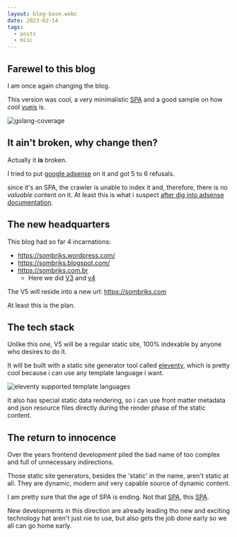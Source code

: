 ```yaml
---
layout: blog-base.webc
date: 2023-02-14
tags:
  - posts
  - misc
---
```


## Farewel to this blog

I am once again changing the blog.

This version was cool, a very minimalistic
[SPA](https://en.wikipedia.org/wiki/Single-page_application) and a good sample
on how cool [vuejs](https://vuejs.org/) is.

![golang-coverage](/assets/post-pics/0041-farewell-old-blog/last-screenshot.png)

## It ain't broken, why change then?

Actually it **is** broken.

I tried to put [google adsense](https://www.google.com/adsense) on it and got 5
to 6 refusals.

since it's an SPA, the crawler is unable to index it and, therefore, there is no
_valuable_ content on it. At least this is what i suspect
[after dig into adsense documentation](https://support.google.com/adsense/answer/81904?hl=pt-BR&visit_id=638119984989682795-2409927824&rd=1#insufficient_content).

## The new headquarters

This blog had so far 4 incarnations:

- <https://sombriks.wordpress.com/>
- <https://sombriks.blogspot.com/>
- <https://sombriks.com.br>
  - Here we did [V3](https://sombriks.com.br/#/blog/0019-the-new-blog.md) and
    [v4](https://sombriks.com.br/#/blog/0041-farewell-old-blog.md)

The V5 will reside into a new url: <https://sombriks.com>

At least this is the plan.

## The tech stack

Unlike this one, V5 will be a regular static site, 100% indexable by anyone who
desires to do it.

It will be built with a static site generator tool called
[eleventy](https://www.11ty.dev/), which is pretty cool because i can use any
template language i want.

![eleventy supported template languages](/assets/post-pics/0041-farewell-old-blog/eleventy-template-languages.jpg)

It also has special static data rendering, so i can use front matter metadata
and json resource files directly during the render phase of the static content.

## The return to innocence

Over the years frontend development piled the bad name of too complex and full
of unnecessary indirections.

Those static site generators, besides the 'static' in the name, aren't static at
all. They are dynamic, modern and very capable source of dynamic content.

I am pretty sure that the age of SPA is ending.
Not that [SPA](https://goodspaguide.co.uk/features/spa-through-the-ages), this
[SPA](https://en.wikipedia.org/wiki/Single-page_application).

New developments in this direction are already leading tho new and exciting
technology hat aren't just nie to use, but also gets the job done early so we
all can go home early.

